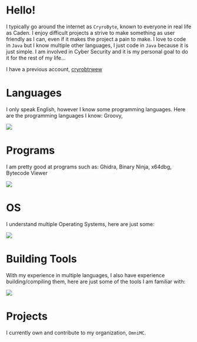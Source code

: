 # Hello!
I typically go around the internet as `CryroByte`, known to everyone in real life as Caden. I enjoy difficult projects a strive to make something as user friendly as I can, even if it makes the project a pain to make. I love to code in `Java` but I know multiple other languages, I just code in `Java` because it is just simple. I am involved in Cyber Security and it is my personal goal to do it for the rest of my life...

I have a previous account, [cryrobtrwew](https://github.com/cryrobtrwew)

# Languages
I only speak English, however I know some programming languages. Here are the programming languages I know: Groovy,
<p align="left"> <a href="https://github.com/CadenCCC"><img src="https://go-skill-icons.vercel.app/api/icons?i=java,cpp,c,cs,python&perline=7"></a></p>

# Programs
I am pretty good at programs such as: Ghidra, Binary Ninja, x64dbg, Bytecode Viewer
<p align="left"> <a href="https://github.com/CadenCCC"><img src="https://go-skill-icons.vercel.app/api/icons?i=idea,vscode,discord,github,git&perline=7"></a></p>

# OS
I understand multiple Operating Systems, here are just some:
<p align="left"> <a href="https://github.com/CadenCCC"><img src="https://go-skill-icons.vercel.app/api/icons?i=windows,debian,arch&perline=7"></a></p>

# Building Tools
With my experience in multiple languages, I also have experience building/compiling them, here are just some of the tools I am familiar with:
<p align="left"> <a href="https://github.com/CadenCCC"><img src="https://go-skill-icons.vercel.app/api/icons?i=gradle,maven,cmake,dotnet&perline=7"></a></p>

# Projects
I currently own and contribute to my organization, `OmniMC`.
